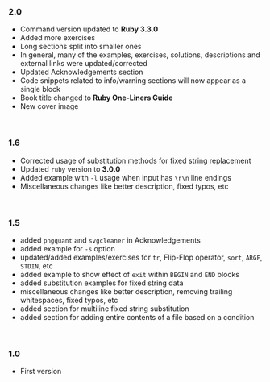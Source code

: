 <br>

### 2.0

* Command version updated to **Ruby 3.3.0**
* Added more exercises
* Long sections split into smaller ones
* In general, many of the examples, exercises, solutions, descriptions and external links were updated/corrected
* Updated Acknowledgements section
* Code snippets related to info/warning sections will now appear as a single block
* Book title changed to **Ruby One-Liners Guide**
* New cover image

<br>

### 1.6

* Corrected usage of substitution methods for fixed string replacement
* Updated `ruby` version to **3.0.0**
* Added example with `-l` usage when input has `\r\n` line endings
* Miscellaneous changes like better description, fixed typos, etc

<br>

### 1.5

* added `pngquant` and `svgcleaner` in Acknowledgements
* added example for `-s` option
* updated/added examples/exercises for `tr`, Flip-Flop operator, `sort`, `ARGF`, `STDIN`, etc
* added example to show effect of `exit` within `BEGIN` and `END` blocks
* added substitution examples for fixed string data
* miscellaneous changes like better description, removing trailing whitespaces, fixed typos, etc
* added section for multiline fixed string substitution
* added section for adding entire contents of a file based on a condition

<br>

### 1.0

* First version
